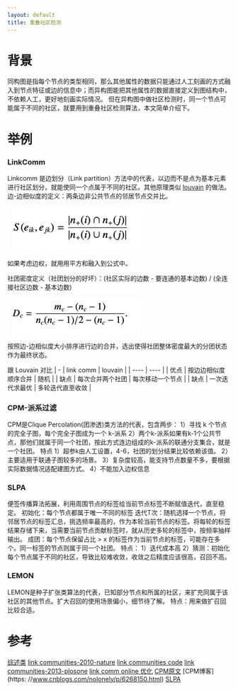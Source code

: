 ```yaml
---
layout: default
title: 重叠社区检测
---
```


# 背景
同构图是指每个节点的类型相同，那么其他属性的数据只能通过人工刻画的方式融入到节点特征或边的信息中；而异构图能把其他属性的数据直接定义到图结构中，不依赖人工，更好地刻画实际情况。
但在异构图中做社区检测时，同一个节点可能属于不同的社区，就要用到重叠社区检测算法，本文简单介绍下。

# 举例
### LinkComm
Linkcomm 是边划分（Link partition）方法中的代表，以边而不是点为基本元素进行社区划分，就能使同一个点属于不同的社区。其他原理类似 [louvain](http://www.informal.top/index.php/archives/63/) 的做法。
边-边相似度的定义：两条边非公共节点的邻居节点交并比。

<img src="/images/2022/08/4082778924.png" width=300>

如果考虑边权，就用用平方和融入到公式中。

社团密度定义（社团划分的好坏）：(社区实际的边数 - 要连通的基本边数) / (全连接社区边数 - 基本边数)

<img src="/images/2022/08/2708111866.png" width=300>

按照边-边相似度大小排序进行边的合并，选出使得社团整体密度最大的分团状态作为最终状态。

跟 Louvain 对比
|  -   | link comm  | louvain  |
|  ----  | ----  |
| 优点 | 按边边相似度顺序合并 | 随机 |
| 缺点  | 每次合并两个社团 | 每次移动一个节点 |
| 缺点 | 一次迭代求最优 | 多轮迭代直至收敛 |

### CPM-派系过滤
CPM是Clique Percolation(团渗透)类方法的代表，包含两步：
1）寻找 k 个节点的完全子图，每个完全子图成为一个 k-派系
2）两个k-派系如果有k-1个公共节点，那他们就属于同一个社团，按此方式连边组成的k-派系的联通分支集合，就是一个社团。
特点
1）超参k由人工设置，4-6，社团的划分结果比较依赖该值。
2）主要适用于联通子图较多的场景。
3）复杂度较高，能支持节点数量不多，要根据实际数据情况适配建图方式。
4）不能加入边权信息

### SLPA
便签传播算法拓展，利用周围节点的标签给当前节点标签不断赋值迭代，直至稳定。
初始化：每个节点都属于唯一不同的标签
迭代T次：随机选择一个节点，将邻居节点的标签汇总，挑选频率最高的，作为本轮当前节点的标签。将每轮的标签结果存储下来，当需要当前节点贡献标签时，就从历史多轮的标签中，按频率抽样输出。
成团：每个节点保留占比 > x 的标签作为当前节点的标签，可能存在多个。同一标签的节点则属于同一个社团。
特点：
1）迭代成本高
2）猜测：初始化每个节点属于不同的社区，导致比较难收敛，收敛之后精度应该很高，召回不高。

### LEMON
LEMON是种子扩张类算法的代表，已知部分节点和所属的社区，来扩充同属于该社区的其他节点。扩大召回的使用场景偏小，细节待了解。
特点：用来做扩召回比较合适。


# 参考
[综述类](https://zhuanlan.zhihu.com/p/469003283)
[link communities-2010-nature](https://arxiv.org/pdf/0903.3178.pdf)
[link communities code](https://github.com/bagrow/linkcomm)
[link communities-2013-plosone](https://journals.plos.org/plosone/article?id=10.1371/journal.pone.0083739)
[link comm online 优化](https://www.researchgate.net/publication/26720899_Line_Graphs_Link_Partitions_and_Overlapping_Communities)
[CPM原文](https://www.researchgate.net/publication/7797121_Uncovering_the_overlapping_community_structure_of_complex_networks_in_nature_and_society)
[CPM博客](https: //www.cnblogs.com/nolonely/p/6268150.html)
[SLPA](https://icode9.com/content-1-1321851.html)
